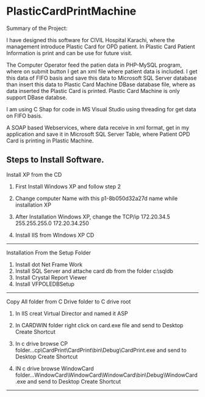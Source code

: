 # PlasticCardPrintMachine

Summary of the Project:

I have designed this software for CIVIL Hospital Karachi, where the management introduce Plastic Card for OPD patient. In Plastic Card Patient Information is print and can be use for future visit.

The Computer Operator feed the patien data in PHP-MySQL program, where on submit button I get an xml file where patient data is included. I get this data of FIFO basis and save this data to Microsoft SQL Server database than insert this data to Plastic Card Machine DBase database file, where as data inserted the Plastic Card is printed. Plastic Card Machine is only support DBase databse.

I am using C Shap for code in MS Visual Studio using threading for get data on FIFO basis. 

A SOAP based Webservices, where data receive in xml format, get in my application and save it in Microsoft SQL Server Table, where Patient OPD Card is printing in Plastic Machine.

Steps to Install Software.
--------------------------

Install XP from the CD

1. First Install Windows XP and follow step 2

2. Change computer Name with this p1-8b050d32a27d  name while installation XP  

3. After Installation Windows XP, change the TCP/ip 
	172.20.34.5
	255.255.255.0
	172.20.34.250

4. Install IIS from WIndows XP CD

---------------------------------------

Installation From the Setup Folder 

1. Install dot Net Frame Work 
2. Install SQL Server and attache card db from the folder c:\sqldb
3. Install Crystal Report Viewer
4. Install VFPOLEDBSetup

-----------------------------------------------------

Copy All folder from C Drive folder to C drive root

1. In IIS creat Virtual Director and named it ASP

2. In CARDWIN folder right click on card.exe file and send to Desktop Create Shortcut
3. In c drive browse CP folder...cp\CardPrint\CardPrint\bin\Debug\CardPrint.exe and send to Desktop Create Shortcut
4. IN c drive browse WindowCard folder...WindowCard\WindowCard\WindowCard\bin\Debug\WindowCard.exe and send to Desktop Create Shortcut

---------------------------------------------

